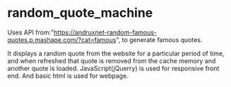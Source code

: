 # random_quote_machine

Uses API from:"https://andruxnet-random-famous-quotes.p.mashape.com/?cat=famous", to generate famous quotes.

It displays a random quote from the website for a particular period of time, and when refreshed that quote is removed from the cache memory and another quote is loaded. JavaScript(jQuerry) is used for responsive front end. And basic html is used for webpage.
